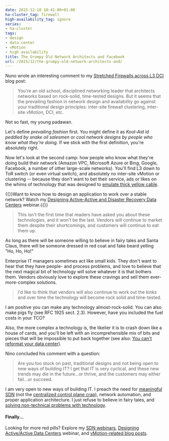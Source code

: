 ```yaml
---
date: 2015-12-10 10:41:00+01:00
ha-cluster_tag: firewall
high-availability_tag: ignore
series:
- ha-cluster
tags:
- design
- data center
- vMotion
- high availability
title: The Grumpy Old Network Architects and Facebook
url: /2015/12/the-grumpy-old-network-architects-and/
---
```

Nuno wrote an interesting comment to my [Stretched Firewalls across L3 DCI](/2015/11/stretched-firewalls-across-layer-3-dci/) blog post:

> You\'re an old school, disciplined networking leader that architects networks based on rock-solid, time-tested designs. But it seems that the prevailing fashion in network design and availability go against your traditional design principles: inter-site firewall clustering, inter-site vMotion, DCI, etc.

Not so fast, my young padawan.

Let's define *prevailing fashion* first. You might define it as *Kool-Aid id peddled by snake oil salesmen* or *cool network designs by people who know what they're doing*. If we stick with the first definition, you're absolutely right.

Now let's look at the second camp: how people who know what they're doing build their network (Amazon VPC, Microsoft Azure or Bing, Google, Facebook, a number of other large-scale networks). You'll find L3 down to ToR switch (or even virtual switch), and absolutely no inter-site vMotion or clustering -- because they don't want to bet their service, ads or likes on the whims of technology that was designed to [emulate thick yellow cable](/2015/02/lets-get-rid-of-thick-yellow-cable/).

{{<note info>}}Want to know how to design an application to work over a stable network? Watch my [Designing Active-Active and Disaster Recovery Data Centers](http://www.ipspace.net/Designing_Active-Active_and_Disaster_Recovery_Data_Centers) webinar.{{</note>}}

> This isn\'t the first time that readers have asked you about these technologies, and it won\'t be the last. Vendors will continue to market them despite their shortcomings, and customers will continue to eat them up.

As long as there will be someone willing to believe in fairy tales and Santa Claus, there will be someone dressed in red coat and fake beard yelling "Ho, Ho, Ho!"

Enterprise IT managers sometimes act like small kids. They don't want to hear that they have people- and process problems, and love to believe that the next magical bit of technology will solve whatever it is that bothers them. Vendors obviously love to explore these cravings and sell them ever-more-complex solutions.

> I\'d like to think that vendors will also continue to work out the kinks and over time the technology will become rock solid and time-tested.

I am positive you can make any technology almost-rock-solid. You can also make pigs fly (see RFC 1925 sect. 2.3). However, have you included the fuel costs in your TCO?

Also, the more complex a technology is, the likelier it is to crash down like a house of cards, and you'll be left with an incomprehensible mix of bits and pieces that will be impossible to put back together (see also: [You can't reformat your data center](/2015/11/can-you-afford-to-reformat-your-data/)).

Nino concluded his comment with a question:

> Are you too stuck on past, traditional designs and not being open to new ways of building IT? I get that IT is very cyclical, and these new trends may die in the future\...or thrive, and the customers may either fail\...or succeed.

I am very open to new ways of building IT. I preach the need for [meaningful SDN](http://www.ipspace.net/SDN,_OpenFlow_and_NFV_Workshop) (not the [centralized control plane crap](/2015/06/centralized-control-is-not-centralized/)), network automation, and proper application architecture. I just refuse to believe in fairy tales, and [solving non-technical problems with technology](/2014/09/youve-been-doing-same-thing-for-last-20/).

#### Finally...

Looking for more red pills? Explore my [SDN webinars](https://www.ipspace.net/SDN), [Designing Active/Active Data Centers](http://www.ipspace.net/Designing_Active-Active_and_Disaster_Recovery_Data_Centers) webinar, and [vMotion-related blog posts](/2015/02/before-talking-about-vmotion-across/).
